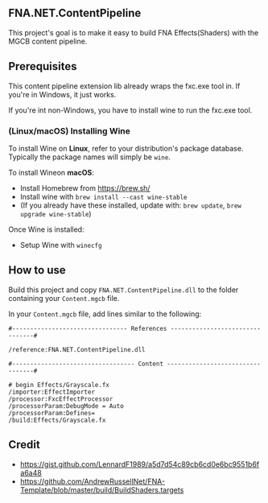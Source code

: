 ## FNA.NET.ContentPipeline

This project's goal is to make it easy to build FNA Effects(Shaders) with the MGCB content pipeline.

## Prerequisites

This content pipeline extension lib already wraps the fxc.exe tool in. If you're in Windows, it just works.

If you're int non-Windows, you have to install wine to run the fxc.exe tool.

### (Linux/macOS) Installing Wine

To install Wine on **Linux**, refer to your distribution's package database. Typically the package names will simply be `wine`.

To install Wineon **macOS**:

- Install Homebrew from https://brew.sh/
- Install wine with `brew install --cast wine-stable`
- (If you already have these installed, update with: `brew update`, `brew upgrade wine-stable`)

Once Wine is installed:

- Setup Wine with `winecfg`

## How to use

Build this project and copy `FNA.NET.ContentPipeline.dll` to the folder containing your `Content.mgcb` file.

In your `Content.mgcb` file, add lines similar to the following:

```
#-------------------------------- References --------------------------------#

/reference:FNA.NET.ContentPipeline.dll

#---------------------------------- Content ---------------------------------#

# begin Effects/Grayscale.fx
/importer:EffectImporter
/processor:FxcEffectProcessor
/processorParam:DebugMode = Auto
/processorParam:Defines=
/build:Effects/Grayscale.fx
```

## Credit

- https://gist.github.com/LennardF1989/a5d7d54c89cb6cd0e6bc9551b6fa6a48
- https://github.com/AndrewRussellNet/FNA-Template/blob/master/build/BuildShaders.targets
